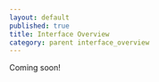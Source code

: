 ```yaml
---
layout: default
published: true
title: Interface Overview
category: parent interface_overview
---
```


Coming soon!